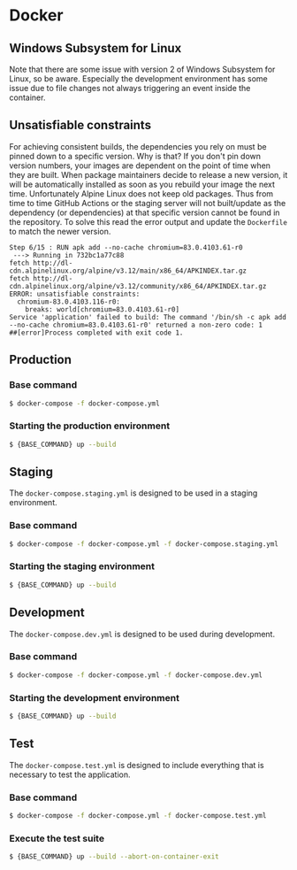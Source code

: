 # Docker

## Windows Subsystem for Linux
Note that there are some issue with version 2 of Windows Subsystem for Linux, so be aware. Especially the development environment has some issue due to file changes not always triggering an event inside the container.

## Unsatisfiable constraints
For achieving consistent builds, the dependencies you rely on must be pinned down to a specific version. Why is that? If you don't pin down version numbers, your images are dependent on the point of time when they are built. When package maintainers decide to release a new version, it will be automatically installed as soon as you rebuild your image the next time. Unfortunately Alpine Linux does not keep old packages. Thus from time to time GitHub Actions or the staging server will not built/update as the dependency (or dependencies) at that specific version cannot be found in the repository. To solve this read the error output and update the `Dockerfile` to match the newer version.

```
Step 6/15 : RUN apk add --no-cache chromium=83.0.4103.61-r0
 ---> Running in 732bc1a77c88
fetch http://dl-cdn.alpinelinux.org/alpine/v3.12/main/x86_64/APKINDEX.tar.gz
fetch http://dl-cdn.alpinelinux.org/alpine/v3.12/community/x86_64/APKINDEX.tar.gz
ERROR: unsatisfiable constraints:
  chromium-83.0.4103.116-r0:
    breaks: world[chromium=83.0.4103.61-r0]
Service 'application' failed to build: The command '/bin/sh -c apk add --no-cache chromium=83.0.4103.61-r0' returned a non-zero code: 1
##[error]Process completed with exit code 1.
```

## Production

### Base command
```sh
$ docker-compose -f docker-compose.yml
```

### Starting the production environment
```sh
$ {BASE_COMMAND} up --build
```

## Staging
The `docker-compose.staging.yml` is designed to be used in a staging environment.

### Base command
```sh
$ docker-compose -f docker-compose.yml -f docker-compose.staging.yml
```

### Starting the staging environment
```sh
$ {BASE_COMMAND} up --build
```

## Development
The `docker-compose.dev.yml` is designed to be used during development.

### Base command
```sh
$ docker-compose -f docker-compose.yml -f docker-compose.dev.yml
```

### Starting the development environment
```sh
$ {BASE_COMMAND} up --build
```

## Test
The `docker-compose.test.yml` is designed to include everything that is necessary to test the application.

### Base command
```sh
$ docker-compose -f docker-compose.yml -f docker-compose.test.yml
```

### Execute the test suite
```sh
$ {BASE_COMMAND} up --build --abort-on-container-exit
```
